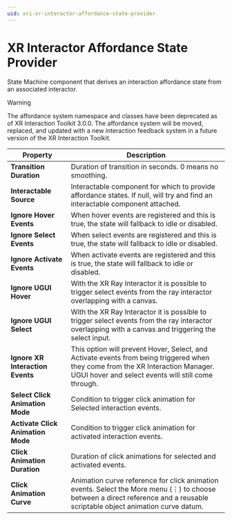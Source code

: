 ```yaml
---
uid: xri-xr-interactor-affordance-state-provider
---
```

# XR Interactor Affordance State Provider

State Machine component that derives an interaction affordance state from an associated interactor.

> [!WARNING]
> The affordance system namespace and classes have been deprecated as of XR Interaction Toolkit 3.0.0. The affordance system will be moved, replaced, and updated with a new interaction feedback system in a future version of the XR Interaction Toolkit.

| **Property** | **Description** |
|---|---|
| **Transition Duration** | Duration of transition in seconds. 0 means no smoothing. |
| **Interactable Source** | Interactable component for which to provide affordance states. If null, will try and find an interactable component attached. |
| **Ignore Hover Events** | When hover events are registered and this is true, the state will fallback to idle or disabled. |
| **Ignore Select Events** | When select events are registered and this is true, the state will fallback to idle or disabled. |
| **Ignore Activate Events** | When activate events are registered and this is true, the state will fallback to idle or disabled. |
| **Ignore UGUI Hover** | With the XR Ray Interactor it is possible to trigger select events from the ray interactor overlapping with a canvas. |
| **Ignore UGUI Select** | With the XR Ray Interactor it is possible to trigger select events from the ray interactor overlapping with a canvas and triggering the select input. |
| **Ignore XR Interaction Events** | This option will prevent Hover, Select, and Activate events from being triggered when they come from the XR Interaction Manager. UGUI hover and select events will still come through. |
| **Select Click Animation Mode** | Condition to trigger click animation for Selected interaction events. |
| **Activate Click Animation Mode** | Condition to trigger click animation for activated interaction events. |
| **Click Animation Duration** | Duration of click animations for selected and activated events. |
| **Click Animation Curve** | Animation curve reference for click animation events. Select the More menu (&#8942;) to choose between a direct reference and a reusable scriptable object animation curve datum. |
